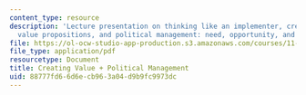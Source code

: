 ```yaml
---
content_type: resource
description: 'Lecture presentation on thinking like an implementer, creating value,
  value propositions, and political management: need, opportunity, and approaches.'
file: https://ol-ocw-studio-app-production.s3.amazonaws.com/courses/11-958-getting-things-implemented-strategy-people-performance-and-leadership-january-iap-2009/88777fd66d6ecb963a04d9b9fc9973dc_slides1.pdf
file_type: application/pdf
resourcetype: Document
title: Creating Value + Political Management
uid: 88777fd6-6d6e-cb96-3a04-d9b9fc9973dc
---
```

